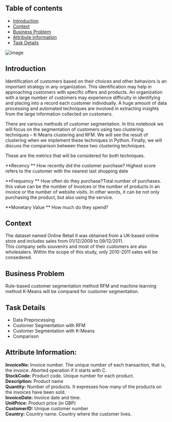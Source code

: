 ## Table of contents
* [Introduction](#Introduction)
* [Context](#Context)
* [Business Problem](#Business_Problem)
* [Attribute Information](#Attribute_Information)
* [Task Details](#Task_Details)

![image](https://user-images.githubusercontent.com/83332641/161737124-7065934a-8608-4352-9867-907e987b4079.png)

## Introduction

Identification of customers based on their choices and other behaviors is an important strategy in any organization. This identification may help in approaching customers with specific offers and products. An organization with a large number of customers may experience difficulty in identifying and placing into a record each customer individually. A huge amount of data processing and automated techniques are involved in extracting insights from the large information collected on customers.

There are various methods of customer segmentation. In this notebook we will focus on the segmentation of customers using two clustering techniques – K-Means clustering and RFM. We will see the result of clustering when we implement these techniques in Python. Finally, we will discuss the comparison between these two clustering techniques.

These are the metrics that will be considered for both techniques.

**Recency ** How recently did the customer purchase? Highest score refers to the customer with the nearest last shopping date

**Frequency ** How often do they purchase?Total number of purchases. this value can be the number of Invoices or the number of products in an invoice or the number of website visits. In other words, it can be not only purchasing the product, but also using the service.

**Monetary Value ** How much do they spend?

## Context 

The dataset named Online Retail II was obtained from a UK-based online store and includes sales from 01/12/2009 to 09/12/2011.  
This company sells souvenirs and most of their customers are also wholesalers. Within the scope of this study, only 2010-2011 sales will be consedered.

## Business Problem

Rule-based customer segmentation method RFM and machine learning method K-Means will be compared for customer segmentation.

## Task Details

* Data Preprocessing
* Customer Segmentation with RFM
* Customer Segmentation with K-Means
* Comparison

## Attribute Information:

**InvoiceNo:** Invoice number. The unique number of each transaction, that is, the invoice. Aborted operation if it starts with C.  
**StockCode:** Product code. Unique number for each product.  
**Description:** Product name  
**Quantity:** Number of products. It expresses how many of the products on the invoices have been sold.  
**InvoiceDate:** Invoice date and time.  
**UnitPrice:** Product price (in GBP)  
**CustomerID:** Unique customer number  
**Country:** Country name. Country where the customer lives.

